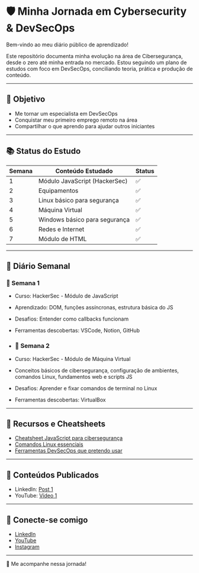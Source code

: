 # 🛡️ Minha Jornada em Cybersecurity & DevSecOps

Bem-vindo ao meu diário público de aprendizado!

Este repositório documenta minha evolução na área de Cibersegurança, desde o zero até minha entrada no mercado. Estou seguindo um plano de estudos com foco em DevSecOps, conciliando teoria, prática e produção de conteúdo.

---

## 🧭 Objetivo
- Me tornar um especialista em DevSecOps
- Conquistar meu primeiro emprego remoto na área
- Compartilhar o que aprendo para ajudar outros iniciantes

---

## 📚 Status do Estudo

| Semana | Conteúdo Estudado | Status |
|--------|-------------------|--------|
| 1 | Módulo JavaScript (HackerSec) | ✅ |
| 2 | Equipamentos | ✅ |
| 3 | Linux básico para segurança | ✅ |
| 4 | Máquina Virtual | ✅ |
| 5 | Windows básico para segurança | ✅ |
| 6 | Redes e Internet | ✅ |
| 7 | Módulo de HTML | ✅ |
---

## 📓 Diário Semanal

### 📅 Semana 1
- Curso: HackerSec - Módulo de JavaScript
- Aprendizado: DOM, funções assíncronas, estrutura básica do JS
- Desafios: Entender como callbacks funcionam
- Ferramentas descobertas: VSCode, Notion, GitHub

- ### 📅 Semana 2
- Curso: HackerSec - Módulo de Máquina Virtual
- Conceitos básicos de cibersegurança, configuração de ambientes, comandos Linux, fundamentos web e scripts JS
- Desafios: Aprender e fixar comandos de terminal no Linux
- Ferramentas descobertas: VirtualBox

---

## 🧰 Recursos e Cheatsheets
- [Cheatsheet JavaScript para cibersegurança](#)
- [Comandos Linux essenciais](#)
- [Ferramentas DevSecOps que pretendo usar](#)

---

## 🎥 Conteúdos Publicados
- LinkedIn: [Post 1](#)
- YouTube: [Vídeo 1](#)

---

## 📍 Conecte-se comigo
- [LinkedIn]([https://www.linkedin.com/in/seu-perfil](https://www.linkedin.com/in/matheus-henrique-584b80301/))
- [YouTube](https://youtube.com/@seu-canal)
- [Instagram]([https://instagram.com/seuuser](https://instagram.com/matheus.goti7))

---

🚀 Me acompanhe nessa jornada!
